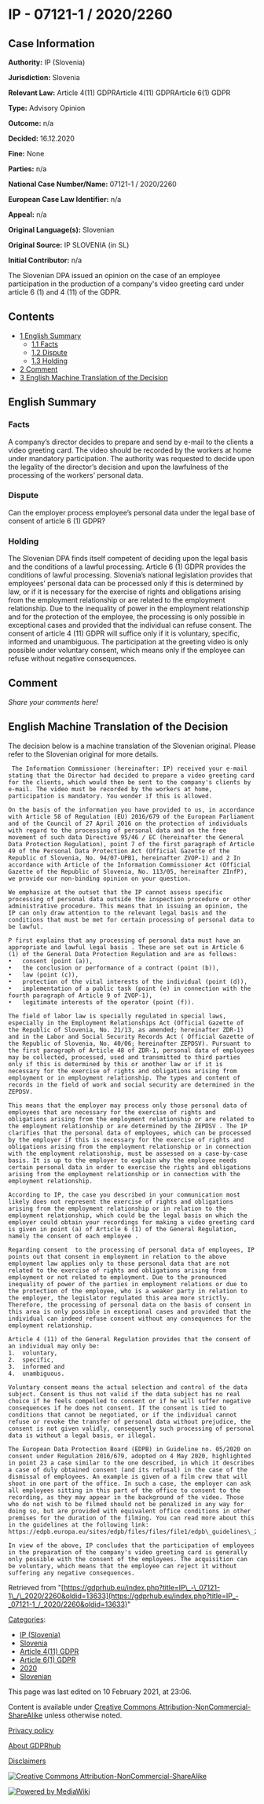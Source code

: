 # IP - 07121-1 / 2020/2260

## Case Information

**Authority:** IP (Slovenia)

**Jurisdiction:** Slovenia

**Relevant Law:** Article 4(11) GDPRArticle 4(11) GDPRArticle 6(1) GDPR

**Type:** Advisory Opinion

**Outcome:** n/a

**Decided:** 16.12.2020

**Fine:** None

**Parties:** n/a

**National Case Number/Name:** 07121-1 / 2020/2260

**European Case Law Identifier:** n/a

**Appeal:** n/a

**Original Language(s):** Slovenian

**Original Source:** IP SLOVENIA (in SL)

**Initial Contributor:** n/a

The Slovenian DPA issued an opinion on the case of an employee participation in the production of a company's video greeting card under article 6 (1) and 4 (11) of the GDPR.

## Contents

*   [1 English Summary](#English_Summary)
    *   [1.1 Facts](#Facts)
    *   [1.2 Dispute](#Dispute)
    *   [1.3 Holding](#Holding)
*   [2 Comment](#Comment)
*   [3 English Machine Translation of the Decision](#English_Machine_Translation_of_the_Decision)

## English Summary

### Facts

A company’s director decides to prepare and send by e-mail to the clients a video greeting card. The video should be recorded by the workers at home under mandatory participation. The authority was requested to decide upon the legality of the director’s decision and upon the lawfulness of the processing of the workers’ personal data.

### Dispute

Can the employer process employee’s personal data under the legal base of consent of article 6 (1) GDPR?

### Holding

The Slovenian DPA finds itself competent of deciding upon the legal basis and the conditions of a lawful processing. Article 6 (1) GDPR provides the conditions of lawful processing. Slovenia’s national legislation provides that employees’ personal data can be processed only if this is determined by law, or if it is necessary for the exercise of rights and obligations arising from the employment relationship or are related to the employment relationship. Due to the inequality of power in the employment relationship and for the protection of the employee, the processing is only possible in exceptional cases and provided that the individual can refuse consent. The consent of article 4 (11) GDPR will suffice only if it is voluntary, specific, informed and unambiguous. The participation at the greeting video is only possible under voluntary consent, which means only if the employee can refuse without negative consequences.

## Comment

_Share your comments here!_

## English Machine Translation of the Decision

The decision below is a machine translation of the Slovenian original. Please refer to the Slovenian original for more details.

```
 The Information Commissioner (hereinafter: IP) received your e-mail stating that the Director had decided to prepare a video greeting card for the clients, which would then be sent to the company's clients by e-mail. The video must be recorded by the workers at home, participation is mandatory. You wonder if this is allowed.
 
On the basis of the information you have provided to us, in accordance with Article 58 of Regulation (EU) 2016/679 of the European Parliament and of the Council of 27 April 2016 on the protection of individuals with regard to the processing of personal data and on the free movement of such data Directive 95/46 / EC (hereinafter the General Data Protection Regulation), point 7 of the first paragraph of Article 49 of the Personal Data Protection Act (Official Gazette of the Republic of Slovenia, No. 94/07-UPB1, hereinafter ZVOP-1) and 2 In accordance with Article of the Information Commissioner Act (Official Gazette of the Republic of Slovenia, No. 113/05, hereinafter ZInfP), we provide our non-binding opinion on your question.
 
We emphasize at the outset that the IP cannot assess specific processing of personal data outside the inspection procedure or other administrative procedure. This means that in issuing an opinion, the IP can only draw attention to the relevant legal basis and the conditions that must be met for certain processing of personal data to be lawful.
 
P first explains that any processing of personal data must have an appropriate and lawful legal basis . These are set out in Article 6 (1) of the General Data Protection Regulation and are as follows:
•	consent (point (a)),
•	the conclusion or performance of a contract (point (b)),
•	law (point (c)),
•	protection of the vital interests of the individual (point (d)),
•	implementation of a public task (point (e) in connection with the fourth paragraph of Article 9 of ZVOP-1),
•	legitimate interests of the operator (point (f)).
 
The field of labor law is specially regulated in special laws, especially in the Employment Relationships Act (Official Gazette of the Republic of Slovenia, No. 21/13, as amended; hereinafter ZDR-1) and in the Labor and Social Security Records Act ( Official Gazette of the Republic of Slovenia, No. 40/06; hereinafter ZEPDSV). Pursuant to the first paragraph of Article 48 of ZDR-1, personal data of employees may be collected, processed, used and transmitted to third parties only if this is determined by this or another law or if it is necessary for the exercise of rights and obligations arising from employment or in employment relationship. The types and content of records in the field of work and social security are determined in the ZEPDSV.
 
This means that the employer may process only those personal data of employees that are necessary for the exercise of rights and obligations arising from the employment relationship or are related to the employment relationship or are determined by the ZEPDSV . The IP clarifies that the personal data of employees, which can be processed by the employer if this is necessary for the exercise of rights and obligations arising from the employment relationship or in connection with the employment relationship, must be assessed on a case-by-case basis. It is up to the employer to explain why the employee needs certain personal data in order to exercise the rights and obligations arising from the employment relationship or in connection with the employment relationship.
 
According to IP, the case you described in your communication most likely does not represent the exercise of rights and obligations arising from the employment relationship or in relation to the employment relationship, which could be the legal basis on which the employer could obtain your recordings for making a video greeting card is given in point (a) of Article 6 (1) of the General Regulation, namely the consent of each employee .
 
Regarding consent  to the processing of personal data of employees, IP points out that consent in employment in relation to the above employment law applies only to those personal data that are not related to the exercise of rights and obligations arising from employment or not related to employment. Due to the pronounced inequality of power of the parties in employment relations or due to the protection of the employee, who is a weaker party in relation to the employer, the legislator regulated this area more strictly. Therefore, the processing of personal data on the basis of consent in this area is only possible in exceptional cases and provided that the individual can indeed refuse consent without any consequences for the employment relationship.
 
Article 4 (11) of the General Regulation provides that the consent of an individual may only be:
1.	voluntary,
2.	specific,
3.	informed and
4.	unambiguous.
 
Voluntary consent means the actual selection and control of the data subject. Consent is thus not valid if the data subject has no real choice if he feels compelled to consent or if he will suffer negative consequences if he does not consent. If the consent is tied to conditions that cannot be negotiated, or if the individual cannot refuse or revoke the transfer of personal data without prejudice, the consent is not given validly, consequently such processing of personal data is without a legal basis, or illegal.
 
The European Data Protection Board (EDPB) in Guideline no. 05/2020 on consent under Regulation 2016/679, adopted on 4 May 2020, highlighted in point 23 a case similar to the one described, in which it describes a case of duly obtained consent (and its refusal) in the case of the dismissal of employees. An example is given of a film crew that will shoot in one part of the office. In such a case, the employer can ask all employees sitting in this part of the office to consent to the recording, as they may appear in the background of the video. Those who do not wish to be filmed should not be penalized in any way for doing so, but are provided with equivalent office conditions in other premises for the duration of the filming. You can read more about this in the guidelines at the following link:   https://edpb.europa.eu/sites/edpb/files/files/file1/edpb\_guidelines\_202005\_consent\_sl.pdf.
 
In view of the above, IP concludes that the participation of employees in the preparation of the company's video greeting card is generally only possible with the consent of the employees. The acquisition can be voluntary, which means that the employee can reject it without suffering any negative consequences.

```

Retrieved from "[https://gdprhub.eu/index.php?title=IP\_-\_07121-1\_/\_2020/2260&oldid=13633](https://gdprhub.eu/index.php?title=IP_-_07121-1_/_2020/2260&oldid=13633)"

[Categories](/index.php?title=Special:Categories "Special:Categories"):

*   [IP (Slovenia)](/index.php?title=Category:IP_\(Slovenia\) "Category:IP (Slovenia)")
*   [Slovenia](/index.php?title=Category:Slovenia "Category:Slovenia")
*   [Article 4(11) GDPR](/index.php?title=Category:Article_4\(11\)_GDPR "Category:Article 4(11) GDPR")
*   [Article 6(1) GDPR](/index.php?title=Category:Article_6\(1\)_GDPR "Category:Article 6(1) GDPR")
*   [2020](/index.php?title=Category:2020 "Category:2020")
*   [Slovenian](/index.php?title=Category:Slovenian "Category:Slovenian")

This page was last edited on 10 February 2021, at 23:06.

Content is available under [Creative Commons Attribution-NonCommercial-ShareAlike](https://creativecommons.org/licenses/by-nc-sa/4.0/) unless otherwise noted.

[Privacy policy](/index.php?title=GDPRhub:Privacy_policy)

[About GDPRhub](/index.php?title=GDPRhub:About)

[Disclaimers](/index.php?title=GDPRhub:General_disclaimer)

[![Creative Commons Attribution-NonCommercial-ShareAlike](/resources/assets/licenses/cc-by-nc-sa.png)](https://creativecommons.org/licenses/by-nc-sa/4.0/)

[![Powered by MediaWiki](/resources/assets/poweredby_mediawiki_88x31.png)](https://www.mediawiki.org/)